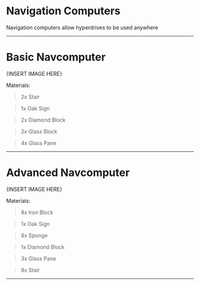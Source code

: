 # Navigation Computers
Navigation computers allow hyperdrives to be used anywhere

---
# Basic Navcomputer

{INSERT IMAGE HERE}

Materials:
> 2x Stair

> 1x Oak Sign

> 2x Diamond Block

> 2x Glass Block

> 4x Glass Pane

---
# Advanced Navcomputer

{INSERT IMAGE HERE}

Materials:
> 8x Iron Block

> 1x Oak Sign

> 8x Sponge

> 1x Diamond Block

> 3x Glass Pane

> 8x Stair

---
